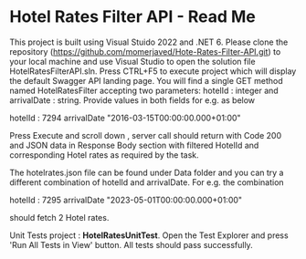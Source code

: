 # Hotel Rates Filter API - Read Me

This project is built using Visual Stuido 2022 and .NET 6. Please clone the repository (https://github.com/momerjaved/Hote-Rates-Filter-API.git) to your local machine and use Visual Studio to open the solution file HotelRatesFilterAPI.sln. Press CTRL+F5 to execute project which will display the default Swagger API landing page. You will find a single GET method named HotelRatesFilter accepting two parameters: hotelId : integer and arrivalDate : string.  Provide values in both fields for e.g. as below

hotelId : 7294
arrivalDate  "2016-03-15T00:00:00.000+01:00"

Press Execute and scroll down , server call should return with Code 200 and JSON data in Response Body section with filtered HotelId and corresponding Hotel rates as required by the task. 

The hotelrates.json file can be found under Data folder and you can try a different combination of hotelId and arrivalDate.  For e.g.  the combination 

hotelId : 7295
arrivalDate  "2023-05-01T00:00:00.000+01:00"

should fetch 2 Hotel rates.

 Unit Tests project :  **HotelRatesUnitTest**. Open the Test Explorer and press 'Run All Tests in View' button. All tests should pass successfully.
